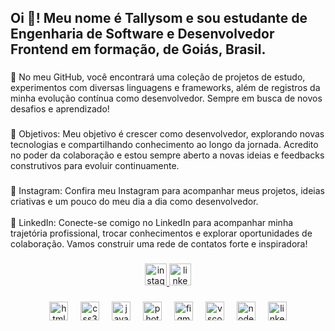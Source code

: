 <h2 align="left">Oi 👋! Meu nome é Tallysom e sou estudante de Engenharia de Software e Desenvolvedor Frontend em formação, de Goiás, Brasil.</h2>

###

<p align="left">🚀 No meu GitHub, você encontrará uma coleção de projetos de estudo, experimentos com diversas linguagens e frameworks, além de registros da minha evolução contínua como desenvolvedor. Sempre em busca de novos desafios e aprendizado!</p>

###

<p align="left">🎯 Objetivos: Meu objetivo é crescer como desenvolvedor, explorando novas tecnologias e compartilhando conhecimento ao longo da jornada. Acredito no poder da colaboração e estou sempre aberto a novas ideias e feedbacks construtivos para evoluir continuamente.</p>

###

<p align="left">📸 Instagram: Confira meu Instagram para acompanhar meus projetos, ideias criativas e um pouco do meu dia a dia como desenvolvedor.<br><br>🔗 LinkedIn: Conecte-se comigo no LinkedIn para acompanhar minha trajetória profissional, trocar conhecimentos e explorar oportunidades de colaboração. Vamos construir uma rede de contatos forte e inspiradora!</p>

###

<div align="center">
  <a href="https://www.instagram.com/tallysom.dev/#" target="_blank">
    <img src="https://img.shields.io/static/v1?message=Instagram&logo=instagram&label=&color=B22222&logoColor=white&labelColor=&style=for-the-badge" height="35" alt="instagram logo"  />
  </a>
  <a href="[https://www.linkedin.com/in/tallysomdev]" target="_blank">
    <img src="https://img.shields.io/static/v1?message=LinkedIn&logo=linkedin&label=&color=1E90FF&logoColor=white&labelColor=&style=for-the-badge" height="35" alt="linkedin logo"  />
  </a>
</div>

###

<div align="center">
  <img src="https://cdn.jsdelivr.net/gh/devicons/devicon/icons/html5/html5-original.svg" height="30" alt="html5 logo"  />
  <img width="12" />
  <img src="https://cdn.jsdelivr.net/gh/devicons/devicon/icons/css3/css3-original.svg" height="30" alt="css3 logo"  />
  <img width="12" />
  <img src="https://cdn.jsdelivr.net/gh/devicons/devicon/icons/javascript/javascript-original.svg" height="30" alt="javascript logo"  />
  <img width="12" />
  <img src="https://cdn.jsdelivr.net/gh/devicons/devicon/icons/photoshop/photoshop-plain.svg" height="30" alt="photoshop logo"  />
  <img width="12" />
  <img src="https://cdn.jsdelivr.net/gh/devicons/devicon/icons/figma/figma-original.svg" height="30" alt="figma logo"  />
  <img width="12" />
  <img src="https://cdn.jsdelivr.net/gh/devicons/devicon/icons/vscode/vscode-original.svg" height="30" alt="vscode logo"  />
  <img width="12" />
  <img src="https://cdn.jsdelivr.net/gh/devicons/devicon/icons/nodejs/nodejs-original.svg" height="30" alt="nodejs logo"  />
  <img width="12" />
  <img src="https://cdn.jsdelivr.net/gh/devicons/devicon/icons/linkedin/linkedin-original.svg" height="30" alt="linkedin logo"  />
</div>
